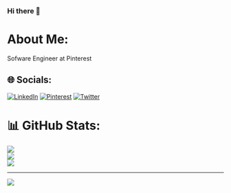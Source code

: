 ### Hi there 👋

# About Me:
Sofware Engineer at Pinterest<br>


## 🌐 Socials:
[![LinkedIn](https://img.shields.io/badge/LinkedIn-%230077B5.svg?logo=linkedin&logoColor=white)](https://linkedin.com/in/javieramirez00) [![Pinterest](https://img.shields.io/badge/Pinterest-%23E60023.svg?logo=Pinterest&logoColor=white)](https://pinterest.com/javierramirezcontreras00) [![Twitter](https://img.shields.io/badge/Twitter-%231DA1F2.svg?logo=Twitter&logoColor=white)](https://twitter.com/VotreDlire)

# 📊 GitHub Stats:
![](https://github-readme-stats.vercel.app/api?username=javieramirez90&theme=nightowl&hide_border=false&include_all_commits=true&count_private=true)<br/>
![](https://github-readme-streak-stats.herokuapp.com/?user=javieramirez90&theme=nightowl&hide_border=false)<br/>
![](https://github-readme-stats.vercel.app/api/top-langs/?username=javieramirez90&theme=nightowl&hide_border=false&include_all_commits=true&count_private=true&layout=compact)

---
[![](https://visitcount.itsvg.in/api?id=javieramirez90&icon=0&color=0)](https://visitcount.itsvg.in)
